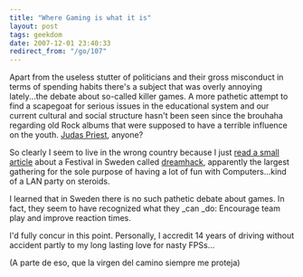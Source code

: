 ```yaml
---
title: "Where Gaming is what it is"
layout: post
tags: geekdom
date: 2007-12-01 23:40:33
redirect_from: "/go/107"
---
```


Apart from the useless stutter of politicians and their gross misconduct in terms of spending habits there's a subject that was overly annoying lately...the debate about so-called killer games. A more pathetic attempt to find a scapegoat for serious issues in the educational system and our current cultural and social structure hasn't been seen since the brouhaha regarding old Rock albums that were supposed to have a terrible influence on the youth. [Judas Priest](http://en.wikipedia.org/wiki/Judas_Priest#Subliminal_message_trial), anyone?

So clearly I seem to live in the wrong country because I just [read a small article](http://www.spiegel.de/netzwelt/spielzeug/0,1518,520840,00.html) about a Festival in Sweden called [dreamhack](http://web.dreamhack.se/index.php?language=en), apparently the largest gathering for the sole purpose of having a lot of fun with Computers...kind of a LAN party on steroids.

I learned that in Sweden there is no such pathetic debate about games. In fact, they seem to have recognized what they _can _do: Encourage team play and improve reaction times.

I'd fully concur in this point. Personally, I accredit 14 years of driving without accident partly to my long lasting love for nasty FPSs...

(A parte de eso, que la virgen del camino siempre me proteja)